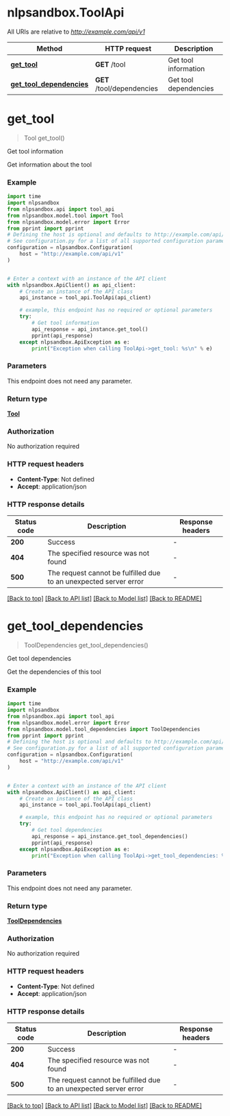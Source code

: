 # nlpsandbox.ToolApi

All URIs are relative to *http://example.com/api/v1*

Method | HTTP request | Description
------------- | ------------- | -------------
[**get_tool**](ToolApi.md#get_tool) | **GET** /tool | Get tool information
[**get_tool_dependencies**](ToolApi.md#get_tool_dependencies) | **GET** /tool/dependencies | Get tool dependencies


# **get_tool**
> Tool get_tool()

Get tool information

Get information about the tool

### Example

```python
import time
import nlpsandbox
from nlpsandbox.api import tool_api
from nlpsandbox.model.tool import Tool
from nlpsandbox.model.error import Error
from pprint import pprint
# Defining the host is optional and defaults to http://example.com/api/v1
# See configuration.py for a list of all supported configuration parameters.
configuration = nlpsandbox.Configuration(
    host = "http://example.com/api/v1"
)


# Enter a context with an instance of the API client
with nlpsandbox.ApiClient() as api_client:
    # Create an instance of the API class
    api_instance = tool_api.ToolApi(api_client)

    # example, this endpoint has no required or optional parameters
    try:
        # Get tool information
        api_response = api_instance.get_tool()
        pprint(api_response)
    except nlpsandbox.ApiException as e:
        print("Exception when calling ToolApi->get_tool: %s\n" % e)
```


### Parameters
This endpoint does not need any parameter.

### Return type

[**Tool**](Tool.md)

### Authorization

No authorization required

### HTTP request headers

 - **Content-Type**: Not defined
 - **Accept**: application/json


### HTTP response details
| Status code | Description | Response headers |
|-------------|-------------|------------------|
**200** | Success |  -  |
**404** | The specified resource was not found |  -  |
**500** | The request cannot be fulfilled due to an unexpected server error |  -  |

[[Back to top]](#) [[Back to API list]](../README.md#documentation-for-api-endpoints) [[Back to Model list]](../README.md#documentation-for-models) [[Back to README]](../README.md)

# **get_tool_dependencies**
> ToolDependencies get_tool_dependencies()

Get tool dependencies

Get the dependencies of this tool

### Example

```python
import time
import nlpsandbox
from nlpsandbox.api import tool_api
from nlpsandbox.model.error import Error
from nlpsandbox.model.tool_dependencies import ToolDependencies
from pprint import pprint
# Defining the host is optional and defaults to http://example.com/api/v1
# See configuration.py for a list of all supported configuration parameters.
configuration = nlpsandbox.Configuration(
    host = "http://example.com/api/v1"
)


# Enter a context with an instance of the API client
with nlpsandbox.ApiClient() as api_client:
    # Create an instance of the API class
    api_instance = tool_api.ToolApi(api_client)

    # example, this endpoint has no required or optional parameters
    try:
        # Get tool dependencies
        api_response = api_instance.get_tool_dependencies()
        pprint(api_response)
    except nlpsandbox.ApiException as e:
        print("Exception when calling ToolApi->get_tool_dependencies: %s\n" % e)
```


### Parameters
This endpoint does not need any parameter.

### Return type

[**ToolDependencies**](ToolDependencies.md)

### Authorization

No authorization required

### HTTP request headers

 - **Content-Type**: Not defined
 - **Accept**: application/json


### HTTP response details
| Status code | Description | Response headers |
|-------------|-------------|------------------|
**200** | Success |  -  |
**404** | The specified resource was not found |  -  |
**500** | The request cannot be fulfilled due to an unexpected server error |  -  |

[[Back to top]](#) [[Back to API list]](../README.md#documentation-for-api-endpoints) [[Back to Model list]](../README.md#documentation-for-models) [[Back to README]](../README.md)

